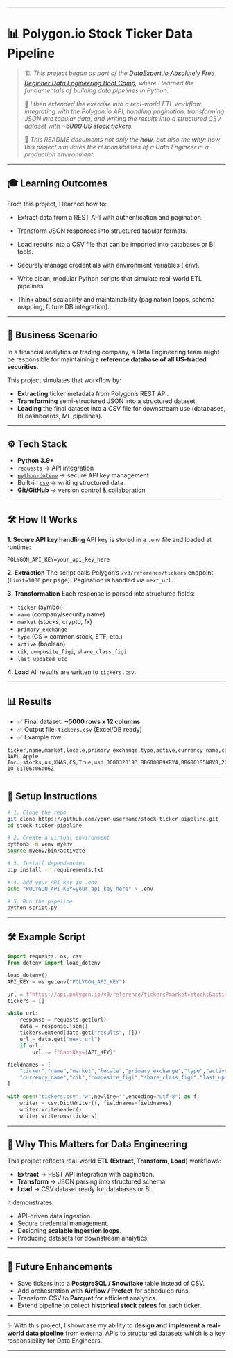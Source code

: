 

---

# 📊 Polygon.io Stock Ticker Data Pipeline

> 🏗️ *This project began as part of the [DataExpert.io Absolutely Free Beginner Data Engineering Boot Camp](https://dataexpert.io), where I learned the fundamentals of building data pipelines in Python.*
>
> 🚀 *I then extended the exercise into a real-world ETL workflow: integrating with the Polygon.io API, handling pagination, transforming JSON into tabular data, and writing the results into a structured CSV dataset with **~5000 US stock tickers**.*
>
> 📖 *This README documents not only the **how**, but also the **why**: how this project simulates the responsibilities of a Data Engineer in a production environment.*

---
## 🎓 Learning Outcomes

From this project, I learned how to:

* Extract data from a REST API with authentication and pagination.

* Transform JSON responses into structured tabular formats.

* Load results into a CSV file that can be imported into databases or BI tools.

* Securely manage credentials with environment variables (.env).

* Write clean, modular Python scripts that simulate real-world ETL pipelines.

* Think about scalability and maintainability (pagination loops, schema mapping, future DB integration).

---
## 📖 Business Scenario

In a financial analytics or trading company, a Data Engineering team might be responsible for maintaining a **reference database of all US-traded securities**.

This project simulates that workflow by:

* **Extracting** ticker metadata from Polygon’s REST API.
* **Transforming** semi-structured JSON into a structured dataset.
* **Loading** the final dataset into a CSV file for downstream use (databases, BI dashboards, ML pipelines).

---

## ⚙️ Tech Stack

* **Python 3.9+**
* [`requests`](https://pypi.org/project/requests/) → API integration
* [`python-dotenv`](https://pypi.org/project/python-dotenv/) → secure API key management
* Built-in [`csv`](https://docs.python.org/3/library/csv.html) → writing structured data
* **Git/GitHub** → version control & collaboration

---

## 🛠️ How It Works

**1. Secure API key handling**
API key is stored in a `.env` file and loaded at runtime:

```env
POLYGON_API_KEY=your_api_key_here
```

**2. Extraction**
The script calls Polygon’s `/v3/reference/tickers` endpoint (`limit=1000` per page). Pagination is handled via `next_url`.

**3. Transformation**
Each response is parsed into structured fields:

* `ticker` (symbol)
* `name` (company/security name)
* `market` (stocks, crypto, fx)
* `primary_exchange`
* `type` (CS = common stock, ETF, etc.)
* `active` (boolean)
* `cik`, `composite_figi`, `share_class_figi`
* `last_updated_utc`

**4. Load**
All results are written to `tickers.csv`.

---

## 📊 Results

* ✅ Final dataset: **~5000 rows x 12 columns**
* ✅ Output file: `tickers.csv` (Excel/DB ready)
* ✅ Example row:

```csv
ticker,name,market,locale,primary_exchange,type,active,currency_name,cik,composite_figi,share_class_figi,last_updated_utc
AAPL,Apple Inc.,stocks,us,XNAS,CS,True,usd,0000320193,BBG000B9XRY4,BBG001S5N8V8,2025-10-01T06:06:06Z
```

---

## 🚀 Setup Instructions

```bash
# 1. Clone the repo
git clone https://github.com/your-username/stock-ticker-pipeline.git
cd stock-ticker-pipeline

# 2. Create a virtual environment
python3 -m venv myenv
source myenv/bin/activate

# 3. Install dependencies
pip install -r requirements.txt

# 4. Add your API key in .env
echo "POLYGON_API_KEY=your_api_key_here" > .env

# 5. Run the pipeline
python script.py
```

---

## 🛠️ Example Script

```python
import requests, os, csv
from dotenv import load_dotenv

load_dotenv()
API_KEY = os.getenv("POLYGON_API_KEY")

url = f"https://api.polygon.io/v3/reference/tickers?market=stocks&active=true&order=asc&limit=1000&sort=ticker&apiKey={API_KEY}"
tickers = []

while url:
    response = requests.get(url)
    data = response.json()
    tickers.extend(data.get("results", []))
    url = data.get("next_url")
    if url:
        url += f"&apiKey={API_KEY}"

fieldnames = [
    "ticker","name","market","locale","primary_exchange","type","active",
    "currency_name","cik","composite_figi","share_class_figi","last_updated_utc"
]

with open("tickers.csv","w",newline="",encoding="utf-8") as f:
    writer = csv.DictWriter(f, fieldnames=fieldnames)
    writer.writeheader()
    writer.writerows(tickers)
```

---

## 🎯 Why This Matters for Data Engineering

This project reflects real-world **ETL (Extract, Transform, Load)** workflows:

* **Extract** → REST API integration with pagination.
* **Transform** → JSON parsing into structured schema.
* **Load** → CSV dataset ready for databases or BI.

It demonstrates:

* API-driven data ingestion.
* Secure credential management.
* Designing **scalable ingestion loops**.
* Producing datasets for downstream analytics.

---

## 🔮 Future Enhancements

* Save tickers into a **PostgreSQL / Snowflake** table instead of CSV.
* Add orchestration with **Airflow / Prefect** for scheduled runs.
* Transform CSV to **Parquet** for efficient analytics.
* Extend pipeline to collect **historical stock prices** for each ticker.

---

✨ With this project, I showcase my ability to **design and implement a real-world data pipeline** from external APIs to structured datasets which is a key responsibility for Data Engineers.

---
